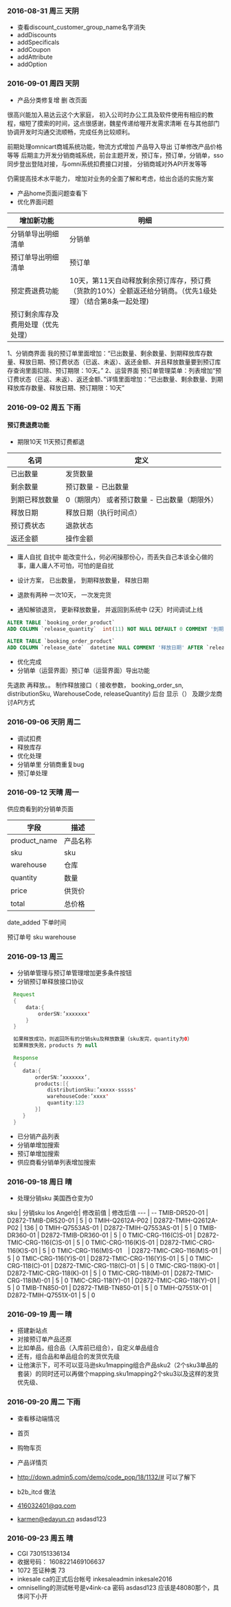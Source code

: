### 2016-08-31 周三 天阴

- 查看discount_customer_group_name名字消失
- addDiscounts
- addSpecificals
- addCoupon
- addAttribute
- addOption

### 2016-09-01 周四 天阴
- 产品分类修复增 删 改页面

很高兴能加入易达云这个大家庭，
初入公司时办公工具及软件使用有相应的教程，缩短了摸索的时间，这点很感谢，魏星传递给喔开发需求清晰
 在与其他部门协调开发时沟通交流顺畅，完成任务比较顺利。

前期处理omnicart商城系统功能，物流方式增加 产品导入导出 订单修改产品价格等等
后期主力开发分销商城系统，前台主题开发，预订车，预订单，分销单，sso同步登出登陆对接，与omni系统扣费接口对接， 分销商城对外API开发等等

仍需提高技术水平能力， 增加对业务的全面了解和考虑，给出合适的实施方案

- 产品home页面问题查看下
- 优化界面问题


增加新功能 | 明细
---| ---
分销单导出明细清单 | 分销单
预订单导出明细清单 | 预订单
预定费退费功能 | 10天，第11天自动释放剩余预订库存，预订费（货款的10%）全额返还给分销商。（优先1级处理）（结合第8条一起处理)
预订剩余库存及费用处理（优先处理）|
1、分销商界面 
我的预订单里面增加：“已出数量、剩余数量、到期释放库存数量、释放日期、预订费状态（已返、未返）、返还金额、并且释放数量要到预订库存查询里面扣除、预订期限：10天。”
2、运营界面
预订单管理菜单：列表增加“预订费状态（已返、未返）、返还金额、”详情里面增加：“已出数量、剩余数量、到期释放库存数量、释放日期、预订期限：10天”


###  2016-09-02 周五 下雨

#### 预订费退费功能
- 期限10天 11天预订费都退

名词 | 定义
--- | ---
已出数量 | 发货数量
剩余数量 | 预订数量 - 已出数量
到期已释放数量 | 0（期限内） 或者预订数量 - 已出数量（期限外）
释放日期 | 释放日期（执行时间点）
预订费状态 | 退款状态
返还金额 | 操作金额


- 庸人自扰 自扰中 能改变什么，何必闲操那份心，而丢失自己本该全心做的事，庸人庸人不可怕，可怕的是自扰

- 设计方案， 已出数量， 到期释放数量， 释放日期 
- 退款有两种 一次10天， 一次发完货
- 通知解锁退货， 更新释放数量， 并返回到系统中
(2天）时间调试上线

```sql
ALTER TABLE `booking_order_product`
ADD COLUMN `release_quantity`  int(11) NOT NULL DEFAULT 0 COMMENT '到期释放数量' AFTER `refund_total`;

ALTER TABLE `booking_order_product`
ADD COLUMN `release_date`  datetime NULL COMMENT '释放日期' AFTER `release_quantity`;
```

- 优化完成
- 分销单（运营界面）预订单（运营界面）导出功能

先退款 再释放。。
制作释放接口（ 接收参数， booking_order_sn, distributionSku, WarehouseCode, releaseQuantity)
后台 显示（）
及跟少龙商讨API方式


### 2016-09-06 天阴 周二
- 调试扣费
- 释放库存
- 优化处理
- 分销单里 分销商重复bug
- 预订单处理


### 2016-09-12 天晴 周一

供应商看到的分销单页面

字段 | 描述
---| --
product_name | 产品名称
sku | sku
warehouse | 仓库
quantity | 数量
price | 供货价
total | 总价格
date_added 下单时间

预订单号 sku warehouse

### 2016-09-13 周三
- 分销单管理与预订单管理增加更多条件按钮
- 分销预订单释放接口协议

```java
  Request
  {
      data:{
          orderSN:’xxxxxxx'
      }
  }

  如果释放成功，则返回所有的分销sku及释放数量（sku发完，quantity为0）
  如果释放失败，products 为 null

  Response
  {
     data:{
         orderSN:’xxxxxxx’,
         products:[{
             distributionSku:’xxxxx-sssss'
             warehouseCode:’xxxx'
             quantity:123
         }]
     }
  }
```

- 已分销产品列表
- 分销单增加搜索
- 预订单增加搜索
- 供应商看分销单列表增加搜索


### 2016-09-18 周日 晴
- 处理分销sku 美国西仓变为0

sku | 分销sku los Angel仓| 修改前值 | 修改后值
--- | --
TMIB-DR520-01 | D2872-TMIB-DR520-01 | 5  | 0
TMIH-Q2612A-P02  | D2872-TMIH-Q2612A-P02 | 136 | 0
TMIH-Q7553AS-01 | D2872-TMIH-Q7553AS-01 | 5 | 0
TMIB-DR360-01 | D2872-TMIB-DR360-01 | 5 | 0
TMIC-CRG-116(C)S-01 | D2872-TMIC-CRG-116(C)S-01 | 5 | 0
TMIC-CRG-116(K)S-01 | D2872-TMIC-CRG-116(K)S-01 | 5 | 0
TMIC-CRG-116(M)S-01　| D2872-TMIC-CRG-116(M)S-01 | 5 | 0
TMIC-CRG-116(Y)S-01 | D2872-TMIC-CRG-116(Y)S-01 | 5 | 0
TMIC-CRG-118(C)-01 | D2872-TMIC-CRG-118(C)-01 | 5 | 0
TMIC-CRG-118(K)-01 | D2872-TMIC-CRG-118(K)-01 | 5 | 0
TMIC-CRG-118(M)-01 | D2872-TMIC-CRG-118(M)-01 | 5 | 0
TMIC-CRG-118(Y)-01 | D2872-TMIC-CRG-118(Y)-01 | 5 | 0
TMIB-TN850-01 | D2872-TMIB-TN850-01 | 5 | 0
TMIH-Q7551X-01 | D2872-TMIH-Q7551X-01 | 5 | 0


### 2016-09-19 周一 晴
- 搭建新站点
- 对接预订单产品还原
- 比如单品，组合品（入库前已组合），自定义单品组合
- 还有，组合品和单品组合的发货优先级
- 让他演示下，可不可以亚马逊sku1mapping组合产品sku2（2个sku3单品的套装）的同时还可以再做个mapping.sku1mapping2个sku3以及这样的发货优先级、


### 2016-09-20 周二 下雨
- 查看移动端情况 

- 首页
- 购物车页
- 产品详情页
- http://down.admin5.com/demo/code_pop/18/1132/# 可以了解下
- b2b_itcd 做法
- 416032401@qq.com
- karmen@edayun.cn asdasd123


### 2016-09-23 周五 晴
- CGI 730151336134
- 收据号码： 1608221469106637
- 1072  签证种类 73
- inkesale ca的正式后台帐号 inkesaleadmin    inkesale2016
- omniselling的测试帐号是v4ink-ca  密码   asdasd123 应该是48080那个，具体问下小开